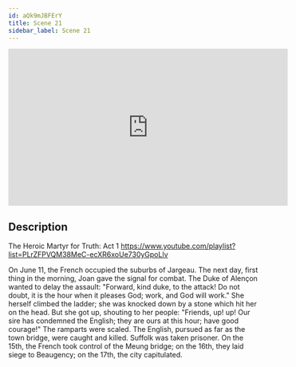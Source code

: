 ```yaml
---
id: aQk9mJBFErY
title: Scene 21
sidebar_label: Scene 21
---
```


<iframe
  width="560"
  height="315"
  src="https://www.youtube.com/embed/aQk9mJBFErY"
  title="YouTube video player"
  frameborder="0"
  allow="accelerometer; autoplay; clipboard-write; encrypted-media; gyroscope; picture-in-picture; web-share"
  referrerpolicy="strict-origin-when-cross-origin"
  allowfullscreen
></iframe>

## Description

The Heroic Martyr for Truth: Act 1 
https://www.youtube.com/playlist?list=PLrZFPVQM38MeC-ecXR6xoUe730yGpoLlv 

On June 11, the French occupied the suburbs of Jargeau. The next day, first thing in the morning, Joan gave the signal for combat. The Duke of Alençon wanted to delay the assault:
"Forward, kind duke, to the attack! Do not doubt, it is the hour when it pleases God; work, and God will work."
She herself climbed the ladder; she was knocked down by a stone which hit her on the head. But she got up, shouting to her people:
"Friends, up! up! Our sire has condemned the English; they are ours at this hour; have good courage!"
The ramparts were scaled. The English, pursued as far as the town bridge, were caught and killed. Suffolk was taken prisoner. 
On the 15th, the French took control of the Meung bridge; 
on the 16th, they laid siege to Beaugency; 
on the 17th, the city capitulated.
